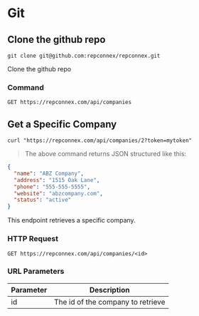 # Git

## Clone the github repo

```shell
git clone git@github.com:repconnex/repconnex.git  
```

Clone the github repo

### Command

`GET https://repconnex.com/api/companies`

## Get a Specific Company

```shell
curl "https://repconnex.com/api/companies/2?token=mytoken"
```

> The above command returns JSON structured like this:

```json
{
  "name": "ABZ Company",
  "address": "1515 Oak Lane",
  "phone": "555-555-5555",
  "website": "abzcompany.com",
  "status": "active"
}
```

This endpoint retrieves a specific company.

### HTTP Request

`GET https://repconnex.com/api/companies/<id>`

### URL Parameters

Parameter | Description
--------- | -----------
id | The id of the company to retrieve

